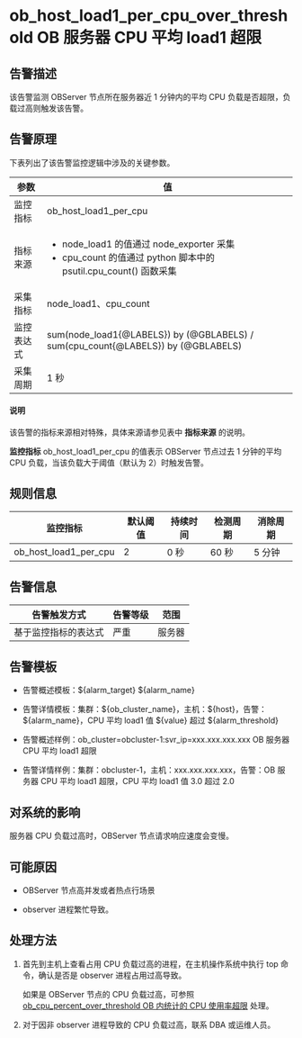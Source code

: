 ob_host_load1_per_cpu_over_threshold OB 服务器 CPU 平均 load1 超限
================================================================================

**告警描述**
-----------------------------

该告警监测 OBServer 节点所在服务器近 1 分钟内的平均 CPU 负载是否超限，负载过高则触发该告警。

告警原理
-------------------------

下表列出了该告警监控逻辑中涉及的关键参数。

|  参数   |                                                                                         值                                                                                         |
|-------|-----------------------------------------------------------------------------------------------------------------------------------------------------------------------------------|
| 监控指标  | ob_host_load1_per_cpu                                                                                                                                                             |
| 指标来源  | <ul><li> node_load1 的值通过 node_exporter 采集   </li><li> cpu_count 的值通过 python 脚本中的 psutil.cpu_count() 函数采集</li></ul>    |
| 采集指标  | node_load1、cpu_count                                                                                                                                                              |
| 监控表达式 | sum(node_load1{@LABELS}) by (@GBLABELS) / sum(cpu_count{@LABELS}) by (@GBLABELS)                                                                                                  |
| 采集周期  | 1 秒                                                                                                                                                                               |

  <main id="notice" type='explain'>
    <h4>说明</h4>
    <p>该告警的指标来源相对特殊，具体来源请参见表中 <strong>指标来源</strong> 的说明。</p>
  </main>

**监控指标** ob_host_load1_per_cpu 的值表示 OBServer 节点过去 1 分钟的平均 CPU 负载，当该负载大于阈值（默认为 2）时触发告警。

**规则信息**
-----------------------------

|         监控指标          | 默认阈值 | 持续时间 | 检测周期 | 消除周期 |
|-----------------------|------|------|------|------|
| ob_host_load1_per_cpu | 2    | 0 秒  | 60 秒 | 5 分钟 |

**告警信息**
-----------------------------

|   告警触发方式   | 告警等级 | 范围  |
|------------|------|-----|
| 基于监控指标的表达式 | 严重   | 服务器 |

**告警模板**
-----------------------------

* 告警概述模板：\${alarm_target} ${alarm_name}

* 告警详情模板：集群：\${ob_cluster_name}，主机：\${host}，告警：\${alarm_name}，CPU 平均 load1 值 \${value} 超过 ${alarm_threshold}
  
* 告警概述样例：ob_cluster=obcluster-1:svr_ip=xxx.xxx.xxx.xxx OB 服务器 CPU 平均 load1 超限

* 告警详情样例：集群：obcluster-1，主机：xxx.xxx.xxx.xxx，告警：OB 服务器 CPU 平均 load1 超限，CPU 平均 load1 值 3.0 超过 2.0

**对系统的影响**
-------------------------------

服务器 CPU 负载过高时，OBServer 节点请求响应速度会变慢。

**可能原因**
-----------------------------

* OBServer 节点高并发或者热点行场景

* observer 进程繁忙导致。

**处理方法**
-----------------------------

1. 首先到主机上查看占用 CPU 负载过高的进程，在主机操作系统中执行 top 命令，确认是否是 observer 进程占用过高导致。

   如果是 OBServer 节点的 CPU 负载过高，可参照 [ob_cpu_percent_over_threshold OB 内统计的 CPU 使用率超限](../200.ob-alert/1400.ob_cpu_percent_over_threshold.md) 处理。

2. 对于因非 observer 进程导致的 CPU 负载过高，联系 DBA 或运维人员。
